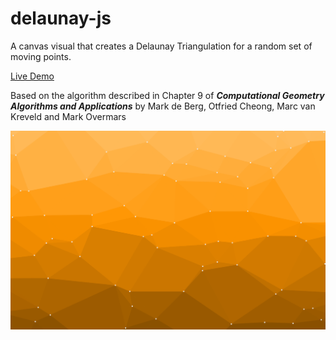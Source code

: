 # delaunay-js

A canvas visual that creates a Delaunay Triangulation for a random set of moving points.

[Live Demo](https::/metzlr.github.io/delaunay-js)

Based on the algorithm described in Chapter 9 of **_Computational Geometry Algorithms and Applications_** by Mark de Berg, Otfried Cheong, Marc van Kreveld and Mark Overmars

![Delaunay Triangulization](/assets/delaunay-wide.png)
